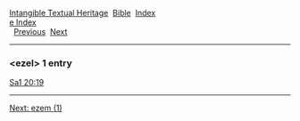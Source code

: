 [Intangible Textual Heritage](../../index)  [Bible](../index) 
[Index](index)   
[e Index](_e_)  
  [Previous](c04023)  [Next](c04025) 

------------------------------------------------------------------------

### &lt;ezel&gt; 1 entry

[Sa1 20:19](../kjv/sa1020.htm#019)  

------------------------------------------------------------------------

[Next: ezem (1)](c04025)
